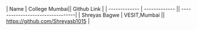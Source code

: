 | Name          | College Mumbai||     Github Link                  | 
| ------------- | ------------- || ---------------------------------|
| Shreyas Bagwe | VESIT,Mumbai  || https://github.com/Shreyasb1015  |
